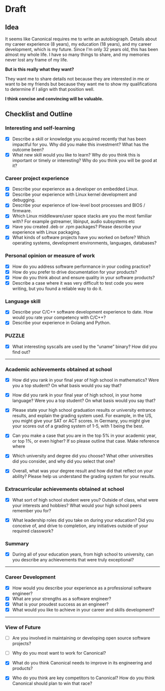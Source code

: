 # Draft

## Idea

It seems like Canonical requires me to write an autobiograph. Details about my career experience (8 years), my education (18 years), and my career development, which is my future. Since I'm only 32 years old, this has been almost my whole life. I have so many things to share, and my memories never lost any frame of my life.

**But is this really what they want?**

They want me to share details not because they are interested in me or want to be my friends but because they want me to show my qualifications to determine if I align with that position well.

**I think concise and convincing will be valuable.** 

## Checklist and Outline

### Interesting and self-learning

- [x] Describe a skill or knowledge you acquired recently that has been impactful for you. Why did you make this investment? What has the outcome been?
- [x] What new skill would you like to learn? Why do you think this is important or timely or interesting? Why do you think you will be good at it?

### Career project experience

- [x] Describe your experience as a developer on embedded Linux.
- [x] Describe your experience with Linux kernel development and debugging.
- [x] Describe your experience of low-level boot processes and BIOS / firmware.
- [x] Which Linux middleware/user space stacks are you the most familiar with? For example gstreamer, libinput, audio subsystems etc
- [x] Have you created .deb or .rpm packages? Please describe your experience with Linux packaging.
- [x] What kinds of software projects have you worked on before? Which operating systems, development environments, languages, databases?

### Personal opinion or measure of work

- [x] How do you address software performance in your coding practice?
- [x] How do you prefer to drive documentation for your products?
- [x] How do you think about and ensure quality in your software products?
- [x] Describe a case where it was very difficult to test code you were writing, but you found a reliable way to do it.

### Language skill

- [x] Describe your C/C++ software development experience to date. How would you rate your competency with C/C++?
- [x] Describe your experience in Golang and Python.

### PUZZLE

- [x] What interesting syscalls are used by the “uname” binary? How did you find out?

<hr/>

### Academic achievements obtained at school

- [x] How did you rank in your final year of high school in mathematics? Were you a top student? On what basis would you say that?
- [x] How did you rank in your final year of high school, in your home language? Were you a top student? On what basis would you say that?

- [x] Please state your high school graduation results or university entrance results, and explain the grading system used. For example, in the US, you might give your SAT or ACT scores. In Germany, you might give your scores out of a grading system of 1-5, with 1 being the best.
- [x] Can you make a case that you are in the top 5% in your academic year, or top 1%, or even higher? If so please outline that case. Make reference where 
- [x] Which university and degree did you choose? What other universities did you consider, and why did you select that one?
- [x] Overall, what was your degree result and how did that reflect on your ability? Please help us understand the grading system for your results.

### Extracurricular achievements obtained at school

- [x] What sort of high school student were you? Outside of class, what were your interests and hobbies? What would your high school peers remember you for?

- [x] What leadership roles did you take on during your education? Did you conceive of, and drive to completion, any initiatives outside of your required classwork?

### Summary

- [x] During all of your education years, from high school to university, can you describe any achievements that were truly exceptional?

<hr>

### Career Development

- [x] How would you describe your experience as a professional software engineer?
- [x] What are your strengths as a software engineer?
- [x] What is your proudest success as an engineer?
- [x] What would you like to achieve in your career and skills development?

<hr>

### View of Future

- [ ] Are you involved in maintaining or developing open source software projects?
- [ ] Why do you most want to work for Canonical?
- [x] What do you think Canonical needs to improve in its engineering and products?
- [x] Who do you think are key competitors to Canonical? How do you think Canonical should plan to win that race?


